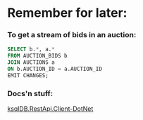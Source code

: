 # Remember for later:

### To get a stream of bids in an auction:

```sql
SELECT b.*, a.*
FROM AUCTION_BIDS b
JOIN AUCTIONS a
ON b.AUCTION_ID = a.AUCTION_ID
EMIT CHANGES;
```

### Docs'n stuff:

[ksqlDB.RestApi.Client-DotNet](https://github.com/tomasfabian/ksqlDB.RestApi.Client-DotNet)
